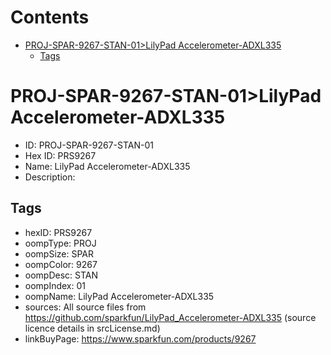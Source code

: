 



Contents
========

* [PROJ-SPAR-9267-STAN-01>LilyPad Accelerometer-ADXL335](#proj-spar-9267-stan-01lilypad-accelerometer-adxl335)
	* [Tags](#tags)

# PROJ-SPAR-9267-STAN-01>LilyPad Accelerometer-ADXL335

- ID: PROJ-SPAR-9267-STAN-01
- Hex ID: PRS9267
- Name: LilyPad Accelerometer-ADXL335
- Description: 

## Tags

- hexID: PRS9267
- oompType: PROJ
- oompSize: SPAR
- oompColor: 9267
- oompDesc: STAN
- oompIndex: 01
- oompName: LilyPad Accelerometer-ADXL335
- sources: All source files from https://github.com/sparkfun/LilyPad_Accelerometer-ADXL335 (source licence details in srcLicense.md)
- linkBuyPage: https://www.sparkfun.com/products/9267
